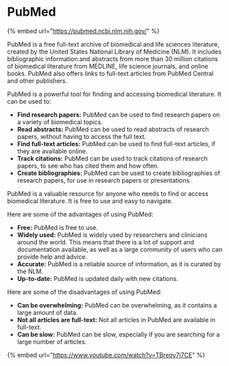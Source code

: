 # PubMed

{% embed url="https://pubmed.ncbi.nlm.nih.gov/" %}

PubMed is a free full-text archive of biomedical and life sciences literature, created by the United States National Library of Medicine (NLM). It includes bibliographic information and abstracts from more than 30 million citations of biomedical literature from MEDLINE, life science journals, and online books. PubMed also offers links to full-text articles from PubMed Central and other publishers.

PubMed is a powerful tool for finding and accessing biomedical literature. It can be used to:

* **Find research papers:** PubMed can be used to find research papers on a variety of biomedical topics.
* **Read abstracts:** PubMed can be used to read abstracts of research papers, without having to access the full text.
* **Find full-text articles:** PubMed can be used to find full-text articles, if they are available online.
* **Track citations:** PubMed can be used to track citations of research papers, to see who has cited them and how often.
* **Create bibliographies:** PubMed can be used to create bibliographies of research papers, for use in research papers or presentations.

PubMed is a valuable resource for anyone who needs to find or access biomedical literature. It is free to use and easy to navigate.

Here are some of the advantages of using PubMed:

* **Free:** PubMed is free to use.
* **Widely used:** PubMed is widely used by researchers and clinicians around the world. This means that there is a lot of support and documentation available, as well as a large community of users who can provide help and advice.
* **Accurate:** PubMed is a reliable source of information, as it is curated by the NLM.
* **Up-to-date:** PubMed is updated daily with new citations.

Here are some of the disadvantages of using PubMed:

* **Can be overwhelming:** PubMed can be overwhelming, as it contains a large amount of data.
* **Not all articles are full-text:** Not all articles in PubMed are available in full-text.
* **Can be slow:** PubMed can be slow, especially if you are searching for a large number of articles.

{% embed url="https://www.youtube.com/watch?v=TBreqy7j7CE" %}
